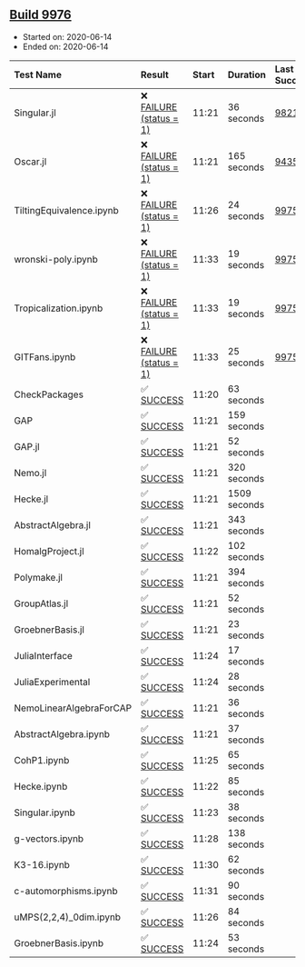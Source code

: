 ## [Build 9976](https://oscarci.mathematik.uni-kl.de/job/oscar/9976/)

* Started on: 2020-06-14
* Ended on: 2020-06-14

| Test Name    | Result | Start | Duration | Last Success | First Failure |
|:-------------|:-------|:------|:---------|:-------------|:--------------|
| Singular.jl | ❌ [FAILURE (status = 1)](https://oscarci.mathematik.uni-kl.de/job/oscar/9976/artifact/logs/build-9976/Singular.jl.log) | 11:21 | 36 seconds | [9821](https://oscarci.mathematik.uni-kl.de/job/oscar/9821/) | [9822](https://oscarci.mathematik.uni-kl.de/job/oscar/9822/) |
| Oscar.jl | ❌ [FAILURE (status = 1)](https://oscarci.mathematik.uni-kl.de/job/oscar/9976/artifact/logs/build-9976/Oscar.jl.log) | 11:21 | 165 seconds | [9435](https://oscarci.mathematik.uni-kl.de/job/oscar/9435/) | [9436](https://oscarci.mathematik.uni-kl.de/job/oscar/9436/) |
| TiltingEquivalence.ipynb | ❌ [FAILURE (status = 1)](https://oscarci.mathematik.uni-kl.de/job/oscar/9976/artifact/logs/build-9976/TiltingEquivalence.ipynb.log) | 11:26 | 24 seconds | [9975](https://oscarci.mathematik.uni-kl.de/job/oscar/9975/) | [9976](https://oscarci.mathematik.uni-kl.de/job/oscar/9976/) |
| wronski-poly.ipynb | ❌ [FAILURE (status = 1)](https://oscarci.mathematik.uni-kl.de/job/oscar/9976/artifact/logs/build-9976/wronski-poly.ipynb.log) | 11:33 | 19 seconds | [9975](https://oscarci.mathematik.uni-kl.de/job/oscar/9975/) | [9976](https://oscarci.mathematik.uni-kl.de/job/oscar/9976/) |
| Tropicalization.ipynb | ❌ [FAILURE (status = 1)](https://oscarci.mathematik.uni-kl.de/job/oscar/9976/artifact/logs/build-9976/Tropicalization.ipynb.log) | 11:33 | 19 seconds | [9975](https://oscarci.mathematik.uni-kl.de/job/oscar/9975/) | [9976](https://oscarci.mathematik.uni-kl.de/job/oscar/9976/) |
| GITFans.ipynb | ❌ [FAILURE (status = 1)](https://oscarci.mathematik.uni-kl.de/job/oscar/9976/artifact/logs/build-9976/GITFans.ipynb.log) | 11:33 | 25 seconds | [9975](https://oscarci.mathematik.uni-kl.de/job/oscar/9975/) | [9976](https://oscarci.mathematik.uni-kl.de/job/oscar/9976/) |
| CheckPackages | ✅ [SUCCESS](https://oscarci.mathematik.uni-kl.de/job/oscar/9976/artifact/logs/build-9976/CheckPackages.log) | 11:20 | 63 seconds |  |  |
| GAP | ✅ [SUCCESS](https://oscarci.mathematik.uni-kl.de/job/oscar/9976/artifact/logs/build-9976/GAP.log) | 11:21 | 159 seconds |  |  |
| GAP.jl | ✅ [SUCCESS](https://oscarci.mathematik.uni-kl.de/job/oscar/9976/artifact/logs/build-9976/GAP.jl.log) | 11:21 | 52 seconds |  |  |
| Nemo.jl | ✅ [SUCCESS](https://oscarci.mathematik.uni-kl.de/job/oscar/9976/artifact/logs/build-9976/Nemo.jl.log) | 11:21 | 320 seconds |  |  |
| Hecke.jl | ✅ [SUCCESS](https://oscarci.mathematik.uni-kl.de/job/oscar/9976/artifact/logs/build-9976/Hecke.jl.log) | 11:21 | 1509 seconds |  |  |
| AbstractAlgebra.jl | ✅ [SUCCESS](https://oscarci.mathematik.uni-kl.de/job/oscar/9976/artifact/logs/build-9976/AbstractAlgebra.jl.log) | 11:21 | 343 seconds |  |  |
| HomalgProject.jl | ✅ [SUCCESS](https://oscarci.mathematik.uni-kl.de/job/oscar/9976/artifact/logs/build-9976/HomalgProject.jl.log) | 11:22 | 102 seconds |  |  |
| Polymake.jl | ✅ [SUCCESS](https://oscarci.mathematik.uni-kl.de/job/oscar/9976/artifact/logs/build-9976/Polymake.jl.log) | 11:21 | 394 seconds |  |  |
| GroupAtlas.jl | ✅ [SUCCESS](https://oscarci.mathematik.uni-kl.de/job/oscar/9976/artifact/logs/build-9976/GroupAtlas.jl.log) | 11:21 | 52 seconds |  |  |
| GroebnerBasis.jl | ✅ [SUCCESS](https://oscarci.mathematik.uni-kl.de/job/oscar/9976/artifact/logs/build-9976/GroebnerBasis.jl.log) | 11:21 | 23 seconds |  |  |
| JuliaInterface | ✅ [SUCCESS](https://oscarci.mathematik.uni-kl.de/job/oscar/9976/artifact/logs/build-9976/JuliaInterface.log) | 11:24 | 17 seconds |  |  |
| JuliaExperimental | ✅ [SUCCESS](https://oscarci.mathematik.uni-kl.de/job/oscar/9976/artifact/logs/build-9976/JuliaExperimental.log) | 11:24 | 28 seconds |  |  |
| NemoLinearAlgebraForCAP | ✅ [SUCCESS](https://oscarci.mathematik.uni-kl.de/job/oscar/9976/artifact/logs/build-9976/NemoLinearAlgebraForCAP.log) | 11:21 | 36 seconds |  |  |
| AbstractAlgebra.ipynb | ✅ [SUCCESS](https://oscarci.mathematik.uni-kl.de/job/oscar/9976/artifact/logs/build-9976/AbstractAlgebra.ipynb.log) | 11:21 | 37 seconds |  |  |
| CohP1.ipynb | ✅ [SUCCESS](https://oscarci.mathematik.uni-kl.de/job/oscar/9976/artifact/logs/build-9976/CohP1.ipynb.log) | 11:25 | 65 seconds |  |  |
| Hecke.ipynb | ✅ [SUCCESS](https://oscarci.mathematik.uni-kl.de/job/oscar/9976/artifact/logs/build-9976/Hecke.ipynb.log) | 11:22 | 85 seconds |  |  |
| Singular.ipynb | ✅ [SUCCESS](https://oscarci.mathematik.uni-kl.de/job/oscar/9976/artifact/logs/build-9976/Singular.ipynb.log) | 11:23 | 38 seconds |  |  |
| g-vectors.ipynb | ✅ [SUCCESS](https://oscarci.mathematik.uni-kl.de/job/oscar/9976/artifact/logs/build-9976/g-vectors.ipynb.log) | 11:28 | 138 seconds |  |  |
| K3-16.ipynb | ✅ [SUCCESS](https://oscarci.mathematik.uni-kl.de/job/oscar/9976/artifact/logs/build-9976/K3-16.ipynb.log) | 11:30 | 62 seconds |  |  |
| c-automorphisms.ipynb | ✅ [SUCCESS](https://oscarci.mathematik.uni-kl.de/job/oscar/9976/artifact/logs/build-9976/c-automorphisms.ipynb.log) | 11:31 | 90 seconds |  |  |
| uMPS(2,2,4)_0dim.ipynb | ✅ [SUCCESS](https://oscarci.mathematik.uni-kl.de/job/oscar/9976/artifact/logs/build-9976/uMPS-2-2-4-_0dim.ipynb.log) | 11:26 | 84 seconds |  |  |
| GroebnerBasis.ipynb | ✅ [SUCCESS](https://oscarci.mathematik.uni-kl.de/job/oscar/9976/artifact/logs/build-9976/GroebnerBasis.ipynb.log) | 11:24 | 53 seconds |  |  |

